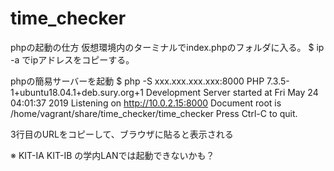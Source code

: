 # time_checker

phpの起動の仕方
仮想環境内のターミナルでindex.phpのフォルダに入る。
$ ip -a
でipアドレスをコピーする。


phpの簡易サーバーを起動
$ php -S xxx.xxx.xxx.xxx:8000
PHP 7.3.5-1+ubuntu18.04.1+deb.sury.org+1 Development Server started at Fri May 24 04:01:37 2019
Listening on http://10.0.2.15:8000
Document root is /home/vagrant/share/time_checker/time_checker
Press Ctrl-C to quit.

3行目のURLをコピーして、ブラウザに貼ると表示される

※
KIT-IA
KIT-IB
の学内LANでは起動できないかも？